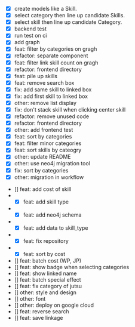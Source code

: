 - [x] create models like a Skill.
- [x] select category then line up candidate Skills.
- [x] select skill then line up candidate Category.
- [x] backend test
- [x] run test on ci
- [x] add graph
- [x] feat: filter by categories on gragh
- [x] refactor: separate component
- [x] feat: filter link skill count on gragh
- [x] refactor: frontend directory
- [x] feat: pile up skills
- [x] feat: remove search box
- [x] fix: add same skill to linked box
- [x] fix: add first skill to linked box
- [x] other: remove list display
- [x] fix: don't stack skill when clicking center skill
- [x] refactor: remove unused code
- [x] refactor: frontend directory
- [x] other: add frontend test
- [x] feat: sort by categories
- [x] feat: filter minor categories
- [x] feat: sort skills by cateogry
- [x] other: update README
- [x] other: use neo4j migration tool
- [x] fix: sort by categories
- [x] other: migration in workflow
- [] feat: add cost of skill
- - [x] feat: add skill type
- - [x] feat: add neo4j schema
- - [x] feat: add data to skill_type
- - [x] feat: fix repository
- - [x] feat: sort by cost
- [] feat: batch cost (WP, JP)
- [] feat: show badge when selecting categories
- [] feat: show linked name
- [] feat: batch special effect
- [] feat: fix category of jutsu
- [] other: style and design
- [] other: font
- [] other: deploy on google cloud
- [] feat: reverse search
- [] feat: save linkage